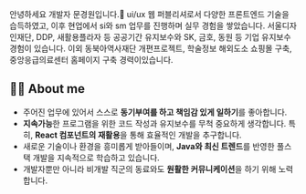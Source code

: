 안녕하세요 개발자 문경원입니다.👋
ui/ux 웹 퍼블리셔로서 다양한 프론트엔드 기술을 습득하였고, 이후 현업에서 si와 sm 업무를 진행하며 실무 경험을 쌓았습니다. 
서울디자인재단, DDP, 새활용플라자 등 공공기간 유지보수와 SK, 금호, 동원 등 기업 유지보수 경험이 있습니다. 
이외 동북아역사재단 개편프로젝트, 학술정보 해외도소 쇼핑몰 구축, 중앙응급의료센터 홈페이지 구축 경력이있습니다.

## 🙋‍♂️ About me
- 주어진 업무에 있어서 스스로 **동기부여를 하고 책임감 있게 일하기**를 좋아합니다.
- **지속가능**한 프로그램을 위한 코드 작성과 유지보수를 무척 중요하게 생각합니다. 특히, **React 컴포넌트의 재활용**을 통해 효율적인 개발을 추구합니다.
- 새로운 기술이나 환경을 흥미롭게 받아들이며, **Java와 최신 트렌드**를 반영한 풀스택 개발을 지속적으로 학습하고 있습니다.
- 개발자뿐만 아니라 비개발 직군의 동료와도 **원활한 커뮤니케이션**을 하기 위해 노력합니다.
